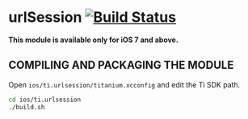 urlSession [![Build Status](https://travis-ci.org/appcelerator-modules/ti.urlsession.svg?branch=master)](https://travis-ci.org/appcelerator-modules/ti.urlsession)
==========

**This module is available only for iOS 7 and above.**

## COMPILING AND PACKAGING THE MODULE

Open `ios/ti.urlsession/titanium.xcconfig` and edit the Ti SDK path.

```bash
cd ios/ti.urlsession
./build.sh
```
